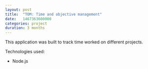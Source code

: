 ```yaml
---
layout: post
title:  "TOM: Time and objective management"
date:   1467363600000
categories: project
duration: 3 months
---
```




This application was built to track time worked on different projects.

Technologies used:

- Node.js

